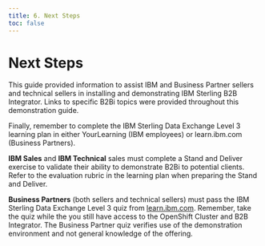 ```yaml
---
title: 6. Next Steps
toc: false
---
```


# Next Steps

This guide provided information to assist IBM and Business Partner sellers and technical sellers in installing and demonstrating IBM Sterling B2B Integrator. Links to specific B2Bi topics were provided throughout this demonstration guide.

Finally, remember to complete the IBM Sterling Data Exchange Level 3 learning plan in either YourLearning (IBM employees) or learn.ibm.com (Business Partners).

**IBM Sales** and **IBM Technical** sales must complete a Stand and Deliver exercise to validate their ability to demonstrate B2Bi to potential clients. Refer to the evaluation rubric in the learning plan when preparing the Stand and Deliver.

**Business Partners** (both sellers and technical sellers) must pass the IBM Sterling Data Exchange Level 3 quiz from [learn.ibm.com](https://learn.ibm.com/course/view.php?id=12105). Remember, take the quiz while the you still have access to the OpenShift Cluster and B2B Integrator. The Business Partner quiz verifies use of the demonstration environment and not general knowledge of the offering.
